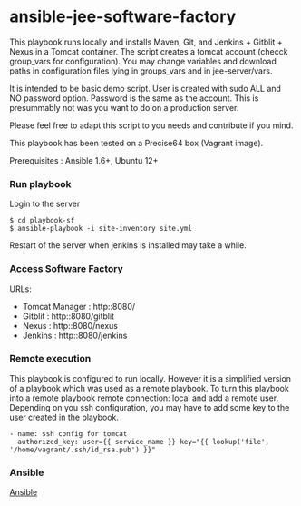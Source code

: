 ansible-jee-software-factory
============================

This playbook runs locally and installs Maven, Git, and Jenkins + Gitblit + Nexus in a Tomcat container. 
The script creates a tomcat account (checck group_vars for configuration).
You may change variables and download paths in configuration files lying in groups_vars and in jee-server/vars.

It is intended to be basic demo script.
User is created with sudo ALL and NO password option. Password is the same as the account.
This is presummably not was you want to do on a production server.

Please feel free to adapt this script to you needs and contribute if you mind.

This playbook has been tested on a Precise64 box (Vagrant image).

Prerequisites : Ansible 1.6+, Ubuntu 12+ 

### Run playbook

Login to the server 

<pre><code>$ cd playbook-sf
$ ansible-playbook -i site-inventory site.yml </code></pre>

Restart of the server when jenkins is installed may take a while.

### Access Software Factory 

URLs:
- Tomcat Manager : http:<yourserver>:8080/
- Gitblit : http:<yourserver>:8080/gitblit
- Nexus : http:<yourserver>:8080/nexus
- Jenkins : http:<yourserver>:8080/jenkins


### Remote execution

This playbook is configured to run locally. However it is a simplified version of a playbook which was used as a remote playbook. 
To turn this playbook into a remote playbook remote connection: local and add a remote user. 
Depending on you ssh configuration, you may have to add some key to the user created in the playbook.


<pre><code>- name: ssh config for tomcat
  authorized_key: user={{ service_name }} key="{{ lookup('file', '/home/vagrant/.ssh/id_rsa.pub') }}"</code></pre>

### Ansible

[Ansible](http://www.ansible.com/home)
